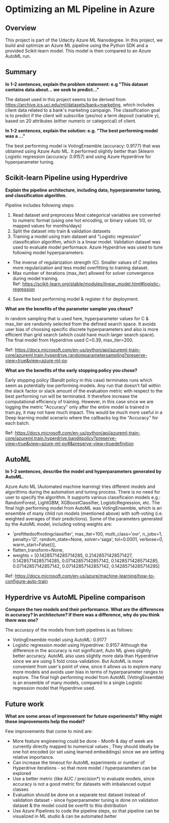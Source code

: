 # Optimizing an ML Pipeline in Azure

## Overview
This project is part of the Udacity Azure ML Nanodegree.
In this project, we build and optimize an Azure ML pipeline using the Python SDK and a provided Scikit-learn model.
This model is then compared to an Azure AutoML run.

## Summary
**In 1-2 sentences, explain the problem statement: e.g "This dataset contains data about... we seek to predict..."**

The dataset used in this project seems to be derived from https://archive.ics.uci.edu/ml/datasets/bank+marketing, which includes client data related to a bank's marketing campaign. The classification goal is to predict if the client will subscribe (yes/no) a term deposit (variable y), based on 20 attributes (either numeric or categorical) of client.

**In 1-2 sentences, explain the solution: e.g. "The best performing model was a ..."**

The best performing model is VotingEnsemble (accuracy: 0.9177) that was obtained using Azure Auto ML.
It performed slightly better than Sklearn Logistic regression (accuracy: 0.9157) and using Azure Hyperdrive for hyperparameter tuning.

## Scikit-learn Pipeline using Hyperdrive
**Explain the pipeline architecture, including data, hyperparameter tuning, and classification algorithm.**

Pipeline includes following steps:
1. Read dataset and preprocess
Most categorical variables are converted to numeric format (using one hot encoding, or binary values 1/0, or mapped values for months/days)
2. Split the dataset into train & validation datasets
3. Training a model using train dataset and "Logistic regression" classification algorithm, which is a linear model.  Validation dataset was used to evaluate model performace. Azure Hyperdrive was used to tune following model hyperparameters: 
- The inverse of regularization strength (C). Smaller values of C implies more regularization and less model overfitting to training dataset.  
- Max number of iterations (max_iter) allowed for solver convergence during model training.  
Ref: https://scikit-learn.org/stable/modules/linear_model.html#logistic-regression
4. Save the best performing model & register it for deployment.

**What are the benefits of the parameter sampler you chose?**

In random sampling that is used here, hyperparameter values for C & max_iter are randomly selected from the defined search space. It avoids user bias of choosing specific discrete hyperparameters and also is more efficient than grid search (which could have much larger search space). The final model from Hyperdrive used C=0.39, max_iter=200.

Ref: https://docs.microsoft.com/en-us/python/api/azureml-train-core/azureml.train.hyperdrive.randomparametersampling?preserve-view=true&view=azure-ml-py

**What are the benefits of the early stopping policy you chose?**

Early stopping policy (Bandit policy in this case) terminates runs which seem as potentially low performing models. Any run that doesn't fall within the slack factor or slack amount of the evaluation metric with respect to the best performing run will be terminated. It therefore increase the computational efficiency of training. However, in this case since we are logging the metric "Accuracy" only after the entire model is trained in train.py, it may not have much impact. This would be much more useful in a Deep learning model scenario where the callbacks log the "Accuracy" for each batch.

Ref: https://docs.microsoft.com/en-us/python/api/azureml-train-core/azureml.train.hyperdrive.banditpolicy?preserve-view=true&view=azure-ml-py#&preserve-view=truedefinition

## AutoML
**In 1-2 sentences, describe the model and hyperparameters generated by AutoML.**

Azure Auto ML (Automated machine learning) tries different models and algorithms during the automation and tuning process. There is no need for user to specify the algorithm. It supports various classificaion models e.g.: RandomForest, LightGBM, XGBoostClassifier, LogisticRegression, etc.
The final high performing model from AutoML was VotingEnsemble, which is an ensemble of many child run models (mentioned above) with soft-voting (i.e. weighted averages of their predictions). Some of the parameters generated by the AutoML model, including voting weights are:
- 'prefittedsoftvotingclassifier', max_iter=100, multi_class='ovr', n_jobs=1, penalty='l2', random_state=None, solver='saga', tol=0.0001, verbose=0, warm_start=False))],
- flatten_transform=None,
- weights = [0.14285714285714285, 0.21428571428571427, 0.14285714285714285, 0.07142857142857142, 0.14285714285714285, 0.07142857142857142, 0.07142857142857142, 0.14285714285714285]

Ref: https://docs.microsoft.com/en-us/azure/machine-learning/how-to-configure-auto-train

## Hyperdrive vs AutoML Pipeline comparison
**Compare the two models and their performance. What are the differences in accuracy? In architecture? If there was a difference, why do you think there was one?**

The accuracy of the models from both pipelines is as follows:
- VotingEnsemble model using AutoML: 0.9177
- Logistic regression model using Hyperdrive: 0.9157
Although the difference in the accuracy is not significant, Auto ML gives slightly better accuracy.
AutoML also uses slightly more data than Hyperdrive since we are using 5 fold cross-validation.
But AutoML is more convenient from user's point of view, since it allows us to explore many more models and avoids user bias in terms of hyperparameter ranges to explore.
The final high performing model from AutoML (VotingEnsemble) is an ensemble of many models, compared to a single Logistic regression model that Hyperdrive used.

## Future work
**What are some areas of improvement for future experiments? Why might these improvements help the model?**

Few improvements that come to mind are:
-  More feature engineering could be done - Month & day of week are currently directly mapped to numerical values ; They should ideally be one hot encoded (or set using learned embeddings) since we are setting relative importance.
-  Can increase the timeout for AutoML experiments or number of Hyperdrive iterations - so that more model / hyperparameters can be explored
-  Use a better metric (like AUC / precision*) to evaluate models, since accuracy is not a good metric for datasets with imbalanced output classes 
-  Evaluation should be done on a separate test dataset instead of validation dataset - since hyperparameter tuning is done on validation dataset & the model could be overfit to this distribution
-  Use Azure Pipelines to code the pipeline steps, so that pipeline can be visualized in ML studio & can be automated better

